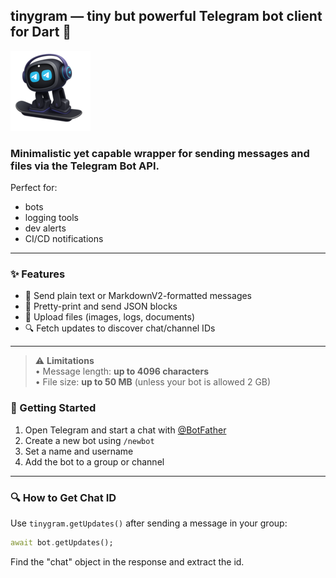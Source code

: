 ## tinygram — tiny but powerful Telegram bot client for Dart 🚀

![Logo](https://raw.githubusercontent.com/4uzhoy/tinygram/main/assets/icologo3_small.png)

### Minimalistic yet capable wrapper for sending messages and files via the Telegram Bot API.

Perfect for:
- bots
- logging tools
- dev alerts
- CI/CD notifications

---

### ✨ Features

- 📩 Send plain text or MarkdownV2-formatted messages  
- 🧾 Pretty-print and send JSON blocks  
- 📎 Upload files (images, logs, documents)  
- 🔍 Fetch updates to discover chat/channel IDs  

---

> ⚠️ **Limitations**  
> • Message length: **up to 4096 characters**  
> • File size: **up to 50 MB** (unless your bot is allowed 2 GB)

### 🚀 Getting Started

1. Open Telegram and start a chat with [@BotFather](https://t.me/BotFather)
2. Create a new bot using `/newbot`
3. Set a name and username
4. Add the bot to a group or channel

---

### 🔍 How to Get Chat ID

Use `tinygram.getUpdates()` after sending a message in your group:

```dart
await bot.getUpdates();
```

Find the "chat" object in the response and extract the id.
